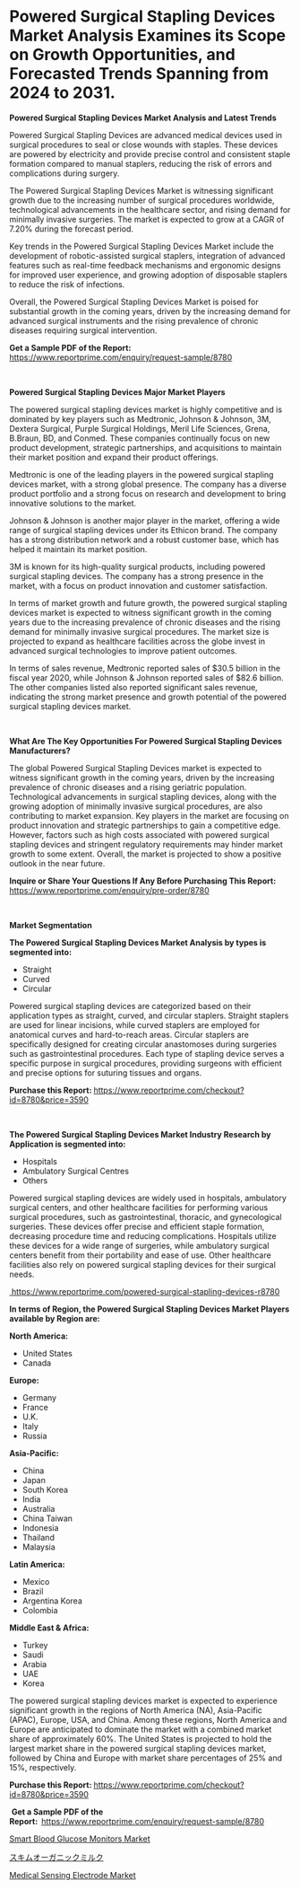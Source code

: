 <p><h1>Powered Surgical Stapling Devices Market Analysis Examines its Scope on Growth Opportunities, and Forecasted Trends Spanning from 2024 to 2031.</h1></p><p><strong>Powered Surgical Stapling Devices Market Analysis and Latest Trends</strong></p>
<p><p>Powered Surgical Stapling Devices are advanced medical devices used in surgical procedures to seal or close wounds with staples. These devices are powered by electricity and provide precise control and consistent staple formation compared to manual staplers, reducing the risk of errors and complications during surgery.</p><p>The Powered Surgical Stapling Devices Market is witnessing significant growth due to the increasing number of surgical procedures worldwide, technological advancements in the healthcare sector, and rising demand for minimally invasive surgeries. The market is expected to grow at a CAGR of 7.20% during the forecast period.</p><p>Key trends in the Powered Surgical Stapling Devices Market include the development of robotic-assisted surgical staplers, integration of advanced features such as real-time feedback mechanisms and ergonomic designs for improved user experience, and growing adoption of disposable staplers to reduce the risk of infections.</p><p>Overall, the Powered Surgical Stapling Devices Market is poised for substantial growth in the coming years, driven by the increasing demand for advanced surgical instruments and the rising prevalence of chronic diseases requiring surgical intervention.</p></p>
<p><strong>Get a Sample PDF of the Report:&nbsp;</strong> <a href="https://www.reportprime.com/enquiry/request-sample/8780">https://www.reportprime.com/enquiry/request-sample/8780</a></p>
<p>&nbsp;</p>
<p><strong>Powered Surgical Stapling Devices Major Market Players</strong></p>
<p><p>The powered surgical stapling devices market is highly competitive and is dominated by key players such as Medtronic, Johnson & Johnson, 3M, Dextera Surgical, Purple Surgical Holdings, Meril Life Sciences, Grena, B.Braun, BD, and Conmed. These companies continually focus on new product development, strategic partnerships, and acquisitions to maintain their market position and expand their product offerings.</p><p>Medtronic is one of the leading players in the powered surgical stapling devices market, with a strong global presence. The company has a diverse product portfolio and a strong focus on research and development to bring innovative solutions to the market.</p><p>Johnson & Johnson is another major player in the market, offering a wide range of surgical stapling devices under its Ethicon brand. The company has a strong distribution network and a robust customer base, which has helped it maintain its market position.</p><p>3M is known for its high-quality surgical products, including powered surgical stapling devices. The company has a strong presence in the market, with a focus on product innovation and customer satisfaction.</p><p>In terms of market growth and future growth, the powered surgical stapling devices market is expected to witness significant growth in the coming years due to the increasing prevalence of chronic diseases and the rising demand for minimally invasive surgical procedures. The market size is projected to expand as healthcare facilities across the globe invest in advanced surgical technologies to improve patient outcomes.</p><p>In terms of sales revenue, Medtronic reported sales of $30.5 billion in the fiscal year 2020, while Johnson & Johnson reported sales of $82.6 billion. The other companies listed also reported significant sales revenue, indicating the strong market presence and growth potential of the powered surgical stapling devices market.</p></p>
<p>&nbsp;</p>
<p><strong>What Are The Key Opportunities For Powered Surgical Stapling Devices Manufacturers?</strong></p>
<p><p>The global Powered Surgical Stapling Devices market is expected to witness significant growth in the coming years, driven by the increasing prevalence of chronic diseases and a rising geriatric population. Technological advancements in surgical stapling devices, along with the growing adoption of minimally invasive surgical procedures, are also contributing to market expansion. Key players in the market are focusing on product innovation and strategic partnerships to gain a competitive edge. However, factors such as high costs associated with powered surgical stapling devices and stringent regulatory requirements may hinder market growth to some extent. Overall, the market is projected to show a positive outlook in the near future.</p></p>
<p><strong>Inquire or Share Your Questions If Any Before Purchasing This Report:</strong> <a href="https://www.reportprime.com/enquiry/pre-order/8780">https://www.reportprime.com/enquiry/pre-order/8780</a></p>
<p>&nbsp;</p>
<p><strong>Market Segmentation</strong></p>
<p><strong>The Powered Surgical Stapling Devices Market Analysis by types is segmented into:</strong></p>
<p><ul><li>Straight</li><li>Curved</li><li>Circular</li></ul></p>
<p><p>Powered surgical stapling devices are categorized based on their application types as straight, curved, and circular staplers. Straight staplers are used for linear incisions, while curved staplers are employed for anatomical curves and hard-to-reach areas. Circular staplers are specifically designed for creating circular anastomoses during surgeries such as gastrointestinal procedures. Each type of stapling device serves a specific purpose in surgical procedures, providing surgeons with efficient and precise options for suturing tissues and organs.</p></p>
<p><strong>Purchase this Report:&nbsp;</strong><a href="https://www.reportprime.com/checkout?id=8780&price=3590">https://www.reportprime.com/checkout?id=8780&price=3590</a></p>
<p>&nbsp;</p>
<p><strong>The Powered Surgical Stapling Devices Market Industry Research by Application is segmented into:</strong></p>
<p><ul><li>Hospitals</li><li>Ambulatory Surgical Centres</li><li>Others</li></ul></p>
<p><p>Powered surgical stapling devices are widely used in hospitals, ambulatory surgical centers, and other healthcare facilities for performing various surgical procedures, such as gastrointestinal, thoracic, and gynecological surgeries. These devices offer precise and efficient staple formation, decreasing procedure time and reducing complications. Hospitals utilize these devices for a wide range of surgeries, while ambulatory surgical centers benefit from their portability and ease of use. Other healthcare facilities also rely on powered surgical stapling devices for their surgical needs.</p></p>
<p><a href="https://www.reportprime.com/powered-surgical-stapling-devices-r8780">&nbsp;https://www.reportprime.com/powered-surgical-stapling-devices-r8780</a></p>
<p><strong>In terms of Region, the Powered Surgical Stapling Devices Market Players available by Region are:</strong></p>
<p>
    <p> <strong> North America: </strong>
        <ul>
            <li>United States</li>
            <li>Canada</li>
        </ul>
        </p> 
    <p> <strong> Europe: </strong>
        <ul>
            <li>Germany</li>
            <li>France</li>
            <li>U.K.</li>
            <li>Italy</li>
            <li>Russia</li>
        </ul>
        </p> 
    <p> <strong> Asia-Pacific: </strong>
        <ul>
            <li>China</li>
            <li>Japan</li>
            <li>South Korea</li>
            <li>India</li>
            <li>Australia</li>
            <li>China Taiwan</li>
            <li>Indonesia</li>
            <li>Thailand</li>
            <li>Malaysia</li>
        </ul>
        </p> 
    <p> <strong> Latin America: </strong>
        <ul>
            <li>Mexico</li>
            <li>Brazil</li>
            <li>Argentina Korea</li>
            <li>Colombia</li>
        </ul>
        </p> 
    <p> <strong> Middle East & Africa: </strong>
        <ul>
            <li>Turkey</li>
            <li>Saudi</li>
            <li>Arabia</li>
            <li>UAE</li>
            <li>Korea</li>
        </ul>
    </p>
    </p>
<p><p>The powered surgical stapling devices market is expected to experience significant growth in the regions of North America (NA), Asia-Pacific (APAC), Europe, USA, and China. Among these regions, North America and Europe are anticipated to dominate the market with a combined market share of approximately 60%. The United States is projected to hold the largest market share in the powered surgical stapling devices market, followed by China and Europe with market share percentages of 25% and 15%, respectively.</p></p>
<p><strong>Purchase this Report: </strong><a href="https://www.reportprime.com/checkout?id=8780&price=3590">https://www.reportprime.com/checkout?id=8780&price=3590</a></p>
<p>&nbsp;<strong>Get a Sample PDF of the Report:&nbsp;&nbsp;</strong><a href="https://www.reportprime.com/enquiry/request-sample/8780">https://www.reportprime.com/enquiry/request-sample/8780</a></p>
<p><strong></strong></p>
<p><p><a href="https://github.com/jaidynmorantestelletmjzya/Market-Research-Report-List-2/blob/main/smart-blood-glucose-monitors-market.md">Smart Blood Glucose Monitors Market</a></p><p><a href="https://github.com/SantosDicki04/Market-Research-Report-List-1/blob/main/616672023140.md">スキムオーガニックミルク</a></p><p><a href="https://github.com/ruddyyedelwadw/Market-Research-Report-List-2/blob/main/medical-sensing-electrode-market.md">Medical Sensing Electrode Market</a></p></p>